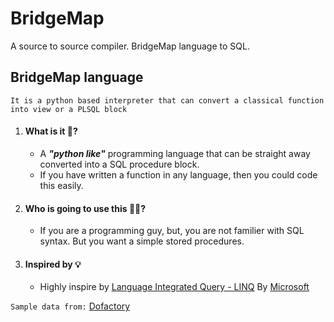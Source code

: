 # BridgeMap
A source to source compiler. BridgeMap language to SQL.


## BridgeMap language
`It is a python based interpreter that can convert a classical function into view or a PLSQL block`


1. #### What is it 🤔?
    - A **_"python like"_** programming language that can be straight away converted into a SQL procedure block.
    - If you have written a function in any language, then you could code this easily.

2. #### Who is going to use this 😵‍💫?
    - If you are a programming guy, but, you are not familier with SQL syntax. But you want a simple stored procedures.

3. #### Inspired by 💡
    - Highly inspire by [Language Integrated Query - LINQ](https://learn.microsoft.com/en-us/dotnet/csharp/linq/) By [Microsoft](https://www.microsoft.com/)

`Sample data from:` [Dofactory](https://www.dofactory.com/sql/sample-database)
